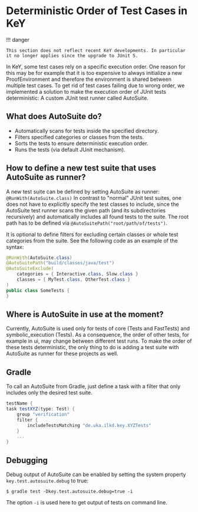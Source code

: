 # Deterministic Order of Test Cases in KeY

!!! danger

    This section does not reflect recent KeY developments. In particular it no longer applies since the upgrade to JUnit 5.

In KeY, some test cases rely on a specific execution order. One reason for this may be for example that it is too expensive to always initialize a new ProofEnvironment and therefore the environment is shared between multiple test cases.
To get rid of test cases failing due to wrong order, we implemented a solution to make the execution order of JUnit tests deterministic: A custom JUnit test runner called AutoSuite.

## What does AutoSuite do?
* Automatically scans for tests inside the specified directory.
* Filters specified categories or classes from the tests.
* Sorts the tests to ensure deterministic execution order.
* Runs the tests (via default JUnit mechanism).

## How to define a new test suite that uses AutoSuite as runner?
A new test suite can be defined by setting AutoSuite as runner:
`@RunWith(AutoSuite.class)` In contrast to "normal" JUnit test suites, one does not have to explicitly specify the test classes to include, since the AutoSuite test runner scans the given path (and its subdirectories recursively) and automatically includes all found tests to the suite. The root path has to be defined via `@AutoSuitePath("root/path/of/tests")`.

It is optional to define filters for excluding certain classes or whole test categories from the suite. See the following code as an example of the syntax:

```Java
@RunWith(AutoSuite.class)
@AutoSuitePath("build/classes/java/test")
@AutoSuiteExclude(
    categories = { Interactive.class, Slow.class }
    classes = { MyTest.class, OtherTest.class }
)
public class SomeTests {
}
```

## Where is AutoSuite in use at the moment?
Currently, AutoSuite is used only for tests of core (Tests and FastTests) and symbolic_execution (Tests). As a consequence, the order of other tests, for example in ui, may change between different test runs. To make the order of these tests deterministic, the only thing to do is adding a test suite
with AutoSuite as runner for these projects as well.

## Gradle
To call an AutoSuite from Gradle, just define a task with a filter that only includes only the desired test suite.
```Groovy
testName {
task testXYZ(type: Test) {
    group "verification"
    filter {
        includeTestsMatching "de.uka.ilkd.key.XYZTests"
    }
    ...
}
```

## Debugging
Debug output of AutoSuite can be enabled by setting the system property `key.test.autosuite.debug` to true:
```
$ gradle test -Dkey.test.autosuite.debug=true -i
```
The option `-i` is used here to get output of tests on command line.

